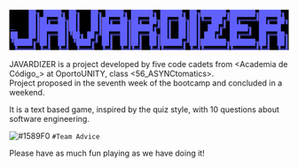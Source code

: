 ![alt text1][logo]

[logo]: READMEIMG/READMEIMG_Javardizer.png "Title Text"

JAVARDIZER is a project developed by five code cadets from <Academia de Código_> at OportoUNITY, class <56_ASYNCtomatics>.  
Project proposed in the seventh week of the bootcamp and concluded in a weekend.

It is a text based game, inspired by the quiz style, with 10 questions about software engineering.

![#1589F0](https://via.placeholder.com/15/1589F0/000000?text=+) `#Team Advice`

Please have as much fun playing as we have doing it!

